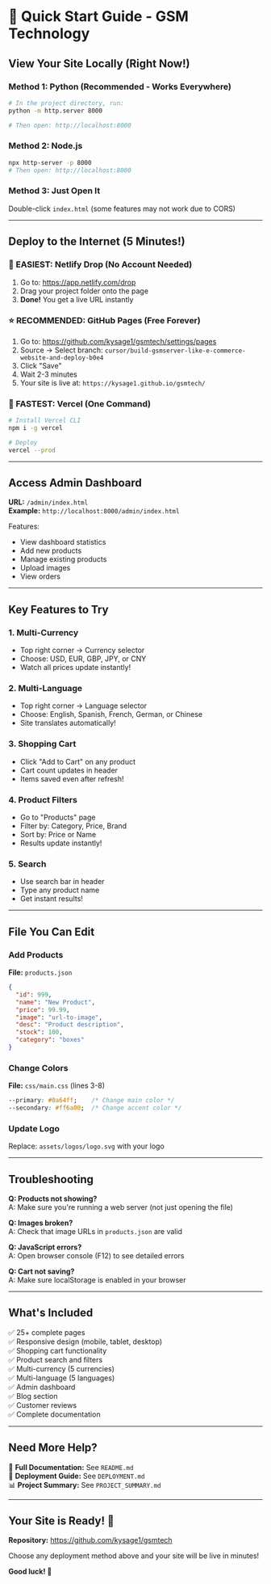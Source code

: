 # 🚀 Quick Start Guide - GSM Technology

## View Your Site Locally (Right Now!)

### Method 1: Python (Recommended - Works Everywhere)
```bash
# In the project directory, run:
python -m http.server 8000

# Then open: http://localhost:8000
```

### Method 2: Node.js
```bash
npx http-server -p 8000
# Then open: http://localhost:8000
```

### Method 3: Just Open It
Double-click `index.html` (some features may not work due to CORS)

---

## Deploy to the Internet (5 Minutes!)

### 🌟 EASIEST: Netlify Drop (No Account Needed)
1. Go to: https://app.netlify.com/drop
2. Drag your project folder onto the page
3. **Done!** You get a live URL instantly

### ⭐ RECOMMENDED: GitHub Pages (Free Forever)
1. Go to: https://github.com/kysage1/gsmtech/settings/pages
2. Source → Select branch: `cursor/build-gsmserver-like-e-commerce-website-and-deploy-b0e4`
3. Click "Save"
4. Wait 2-3 minutes
5. Your site is live at: `https://kysage1.github.io/gsmtech/`

### 🚀 FASTEST: Vercel (One Command)
```bash
# Install Vercel CLI
npm i -g vercel

# Deploy
vercel --prod
```

---

## Access Admin Dashboard

**URL:** `/admin/index.html`  
**Example:** `http://localhost:8000/admin/index.html`

Features:
- View dashboard statistics
- Add new products
- Manage existing products
- Upload images
- View orders

---

## Key Features to Try

### 1. Multi-Currency
- Top right corner → Currency selector
- Choose: USD, EUR, GBP, JPY, or CNY
- Watch all prices update instantly!

### 2. Multi-Language
- Top right corner → Language selector
- Choose: English, Spanish, French, German, or Chinese
- Site translates automatically!

### 3. Shopping Cart
- Click "Add to Cart" on any product
- Cart count updates in header
- Items saved even after refresh!

### 4. Product Filters
- Go to "Products" page
- Filter by: Category, Price, Brand
- Sort by: Price or Name
- Results update instantly!

### 5. Search
- Use search bar in header
- Type any product name
- Get instant results!

---

## File You Can Edit

### Add Products
**File:** `products.json`
```json
{
  "id": 999,
  "name": "New Product",
  "price": 99.99,
  "image": "url-to-image",
  "desc": "Product description",
  "stock": 100,
  "category": "boxes"
}
```

### Change Colors
**File:** `css/main.css` (lines 3-8)
```css
--primary: #0a64ff;    /* Change main color */
--secondary: #ff6a00;  /* Change accent color */
```

### Update Logo
Replace: `assets/logos/logo.svg` with your logo

---

## Troubleshooting

**Q: Products not showing?**  
A: Make sure you're running a web server (not just opening the file)

**Q: Images broken?**  
A: Check that image URLs in `products.json` are valid

**Q: JavaScript errors?**  
A: Open browser console (F12) to see detailed errors

**Q: Cart not saving?**  
A: Make sure localStorage is enabled in your browser

---

## What's Included

✅ 25+ complete pages  
✅ Responsive design (mobile, tablet, desktop)  
✅ Shopping cart functionality  
✅ Product search and filters  
✅ Multi-currency (5 currencies)  
✅ Multi-language (5 languages)  
✅ Admin dashboard  
✅ Blog section  
✅ Customer reviews  
✅ Complete documentation  

---

## Need More Help?

📖 **Full Documentation:** See `README.md`  
🚀 **Deployment Guide:** See `DEPLOYMENT.md`  
📊 **Project Summary:** See `PROJECT_SUMMARY.md`  

---

## Your Site is Ready! 🎉

**Repository:** https://github.com/kysage1/gsmtech  

Choose any deployment method above and your site will be live in minutes!

**Good luck! 🚀**
